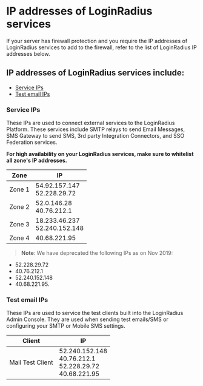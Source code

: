 # IP addresses of LoginRadius services

If your server has firewall protection and you require the IP addresses of LoginRadius services to add to the firewall, refer to the list of LoginRadius IP addresses below.
 
## IP addresses of LoginRadius services include:
- [Service IPs](#serviceips1)
- [Test email IPs](#testemailips2)

### Service IPs
These IPs are used to connect external services to the LoginRadius Platform. These services include SMTP relays to send Email Messages, SMS Gateway to send SMS, 3rd party Integration Connectors, and SSO Federation services.
 
**For high availability on your LoginRadius services, make sure to whitelist all zone's IP addresses.**

|Zone|IP|
|-|-|
|Zone 1| 54.92.157.147 <br> 52.228.29.72|
|Zone 2| 52.0.146.28 <br> 40.76.212.1|
|Zone 3| 18.233.46.237 <br> 52.240.152.148|
|Zone 4| 40.68.221.95|


> **Note**: We have deprecated the following IPs as on Nov 2019:
- 52.228.29.72
- 40.76.212.1
- 52.240.152.148
- 40.68.221.95.

### Test email IPs
These IPs are used to service the test clients built into the LoginRadius Admin Console. They are used when sending test emails/SMS or configuring your SMTP or Mobile SMS settings.

|Client|IP|
|-|-|
|Mail Test Client|52.240.152.148<br>40.76.212.1<br>52.228.29.72<br>40.68.221.95|